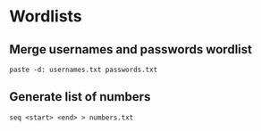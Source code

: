 # Wordlists

## Merge usernames and passwords wordlist
```
paste -d: usernames.txt passwords.txt
```

## Generate list of numbers
```
seq <start> <end> > numbers.txt
```
